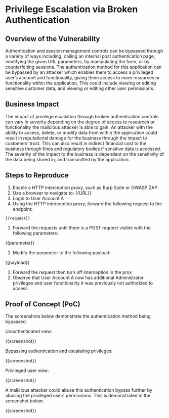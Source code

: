 # Privilege Escalation via Broken Authentication

## Overview of the Vulnerability

Authentication and session management controls can be bypassed through a variety of ways including, calling an internal post authentication page, modifying the given URL parameters, by manipulating the form, or by counterfeiting sessions. The authentication method for this application can be bypassed by an attacker which enables them to access a privileged user’s account and functionality, giving them access to more resources or functionality within the application. This could include viewing or editing sensitive customer data, and viewing or editing other user permissions.

## Business Impact

The impact of privilege escalation through broken authentication controls can vary in severity depending on the degree of access to resources or functionality the malicious attacker is able to gain. An attacker with the ability to access, delete, or modify data from within the application could result in reputational damage for the business through the impact to customers’ trust. This can also result in indirect financial cost to the business through fines and regulatory bodies if sensitive data is accessed. The severity of the impact to the business is dependent on the sensitivity of the data being stored in, and transmitted by the application.

## Steps to Reproduce

1. Enable a HTTP interception proxy, such as Burp Suite or OWASP ZAP
1. Use a browser to navigate to: {{URL}}
1. Login to User Account A
1. Using the HTTP interception proxy, forward the following request to the endpoint:

```HTTP
{{request}}
```

1. Forward the requests until there is a POST request visible with the following parameters:

{{parameter}}

1. Modify the parameter to the following payload:

{{payload}}

1. Forward the request then turn off interception in the prox
1. Observe that User Account A now has additional Administrator privileges and user functionality it was previously not authorized to access

## Proof of Concept (PoC)

The screenshots below demonstrate the authentication method being bypassed.

Unauthenticated view:

{{screenshot}}

Bypassing authentication and escalating privileges:

{{screenshot}}

Privileged user view:

{{screenshot}}

A malicious attacker could abuse this authentication bypass further by abusing the privileged users permissions. This is demonstrated in the screenshot below:

{{screenshot}}
